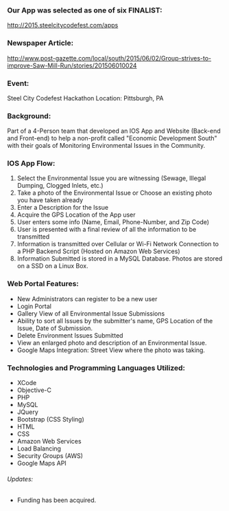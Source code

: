 ### Our App was selected as one of six FINALIST: 
http://2015.steelcitycodefest.com/apps

### Newspaper Article:
http://www.post-gazette.com/local/south/2015/06/02/Group-strives-to-improve-Saw-Mill-Run/stories/201506010024

### Event: 
Steel City Codefest Hackathon
Location: Pittsburgh, PA

### Background:
Part of a 4-Person team that developed an IOS App and Website (Back-end and Front-end) to help a non-profit called "Economic Development South" with their goals of Monitoring Environmental Issues in the Community.

### IOS App Flow:
1. Select the Environmental Issue you are witnessing (Sewage, Illegal Dumping, Clogged Inlets, etc.)
2. Take a photo of the Environmental Issue or Choose an existing photo you have taken already
3. Enter a Description for the Issue
4. Acquire the GPS Location of the App user
5. User enters some info (Name, Email, Phone-Number, and Zip Code)
6. User is presented with a final review of all the information to be transmitted
7. Information is transmitted over Cellular or Wi-Fi Network Connection to a PHP Backend Script (Hosted on Amazon Web Services)
8. Information Submitted is stored in a MySQL Database. Photos are stored on a SSD on a Linux Box.

### Web Portal Features:
- New Administrators can register to be a new user
- Login Portal
- Gallery View of all Environmental Issue Submissions
- Ability to sort all Issues by the submitter's name, GPS Location of the Issue, Date of Submission.
- Delete Environment Issues Submitted 
- View an enlarged photo and description of an Environmental Issue.
- Google Maps Integration: Street View where the photo was taking. 

### Technologies and Programming Languages Utilized:
- XCode
- Objective-C
- PHP 
- MySQL
- JQuery
- Bootstrap (CSS Styling)
- HTML
- CSS
- Amazon Web Services
- Load Balancing
- Security Groups (AWS)
- Google Maps API

###### Updates: 
- Funding has been acquired. 